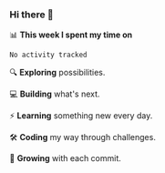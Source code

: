### Hi there 👋

📊 __This week I spent my time on__
<!--START_SECTION:waka-->
```text
No activity tracked
```
<!--END_SECTION:waka-->

🔍 **Exploring** possibilities.

💻 **Building** what's next.

⚡ **Learning** something new every day.

🛠️ **Coding** my way through challenges.

🌱 **Growing** with each commit.
